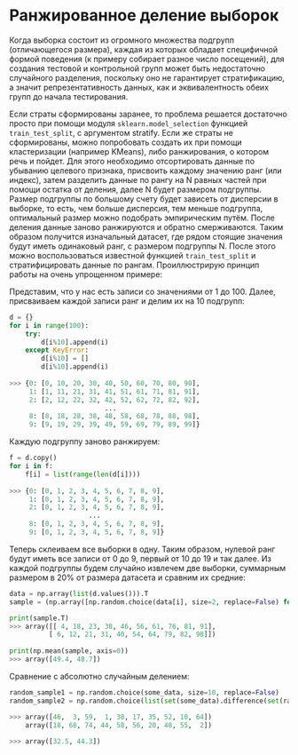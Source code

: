 # Ранжированное деление выборок
Когда выборка состоит из огромного множества подгрупп (отличающегося размера), каждая из которых обладает специфичной формой поведения 
(к примеру собирает разное число посещений), для создания тестовой и контрольной групп может быть недостаточно случайного разделения, поскольку оно не гарантирует 
стратификацию, а значит репрезентативность данных, как и эквивалентность обеих групп до начала тестирования.

Если страты сформированы заранее, то проблема решается достаточно просто при помощи модуля `sklearn.model_selection` функцией `train_test_split`, с аргументом stratify. 
Если же страты не сформированы, можно попробовать создать их при помощи кластеризации (например KMeans), либо ранжирования, о котором речь и пойдет. 
Для этого необходимо отсортировать данные по убыванию целевого признака, 
присвоить каждому значению ранг (или индекс), затем разделить данные по рангу на N равных частей при помощи остатка от деления, далее N будет размером подгруппы. 
Размер подгруппы по большому счету будет зависеть от дисперсии в выборке, то есть, чем больше дисперсия, тем меньше подгруппа, 
оптимальный размер можно подобрать эмпирическим путём. После деления данные заново ранжируются и обратно смерживаются. Таким образом получится изначальный датасет, 
где рядом стоящие значения будут иметь одинаковый ранг, с размером подгруппы N. После этого можно воспользоваться известной функцией `train_test_split` и стратифицировать
данные по рангам. Проиллюстрирую принцип работы на очень упрощенном примере:

Представим, что у нас есть записи со значениями от 1 до 100. Далее, присваиваем каждой записи ранг и делим их на 10 подгрупп: 
```python
d = {}
for i in range(100):
    try:
        d[i%10].append(i)
    except KeyError:
        d[i%10] = []
        d[i%10].append(i)
        
>>> {0: [0, 10, 20, 30, 40, 50, 60, 70, 80, 90],
     1: [1, 11, 21, 31, 41, 51, 61, 71, 81, 91],
     2: [2, 12, 22, 32, 42, 52, 62, 72, 82, 92],
                        ...
     8: [8, 18, 28, 38, 48, 58, 68, 78, 88, 98],
     9: [9, 19, 29, 39, 49, 59, 69, 79, 89, 99]}
```
Каждую подгруппу заново ранжируем:
```python
f = d.copy()
for i in f:
    f[i] = list(range(len(d[i])))
    
>>> {0: [0, 1, 2, 3, 4, 5, 6, 7, 8, 9],
     1: [0, 1, 2, 3, 4, 5, 6, 7, 8, 9],
     2: [0, 1, 2, 3, 4, 5, 6, 7, 8, 9],
                    ...
     8: [0, 1, 2, 3, 4, 5, 6, 7, 8, 9],
     9: [0, 1, 2, 3, 4, 5, 6, 7, 8, 9]}
 ```
 Теперь склеиваем все выборки в одну. Таким образом, нулевой ранг будут иметь все записи от 0 до 9, первый от 10 до 19 и так далее. 
 Из каждой подгруппы будем случайно извлечем две выборки, суммарным размером в 20% от размера датасета и сравним их средние:
 ```python
data = np.array(list(d.values())).T
sample = (np.array([np.random.choice(data[i], size=2, replace=False) for i in f]))

print(sample.T)
>>> array([[ 4, 18, 23, 38, 46, 56, 61, 76, 81, 91],
           [ 6, 12, 21, 31, 40, 54, 64, 79, 82, 98]])
           
print(np.mean(sample, axis=0))
>>> array([49.4, 48.7])
  ```
 Сравнение с абсолютно случайным делением:
```python
random_sample1 = np.random.choice(some_data, size=10, replace=False)
random_sample2 = np.random.choice(list(set(some_data).difference(set(random_sample1))), size=10, replace=False)

>>> array([46,  3, 59,  1, 38, 17, 35, 52, 10, 64])
    array([18, 68, 74, 44, 58, 56, 20, 48, 55,  2])
    
>>> array([32.5, 44.3])
```
 
 
